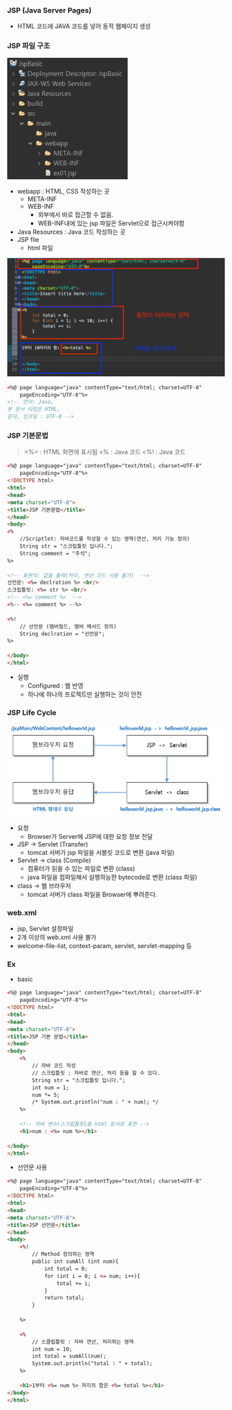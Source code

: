 ### JSP (Java Server Pages)

- HTML 코드에 JAVA 코드를 넣어 동적 웹페이지 생성

### JSP 파일 구조

![1](../img/img_jsp1.png)

- webapp : HTML, CSS 작성하는 곳
    - META-INF
    - WEB-INF
        - 외부에서 바로 접근할 수 없음.
        - WEB-INF내에 있는 jsp 파일은 Servlet으로 접근시켜야함
- Java Resources : Java 코드 작성하는 곳
- JSP file
    - html 파일

![2](../img/img_jsp2.png)

```html
<%@ page language="java" contentType="text/html; charset=UTF-8"
    pageEncoding="UTF-8"%>
<!-- 언어: Java, 
본 문서 타입은 HTML, 
문자, 인코딩 : UTF-8 -->
```

### JSP 기본문법

> <%= : HTML 화면에 표시됨
<% : Java 코드
<%! : Java 코드
> 

```html
<%@ page language="java" contentType="text/html; charset=UTF-8"
    pageEncoding="UTF-8"%>
<!DOCTYPE html>
<html>
<head>
<meta charset="UTF-8">
<title>JSP 기본문법</title>
</head>
<body>
<%
	//Scriptlet: 자바코드를 작성할 수 있는 영역(연산, 처리 기능 정의)
	String str = "스크립틀릿 입니다.";
	String comment = "주석";
%>

<!-- 표현식: 값을 출력(처리, 연산 코드 사용 불가)  -->
선언문: <%= declration %> <br/>
스크립틀릿: <%= str %> <br/>
<!-- <%= comment %>  -->  
<%-- <%= comment %> --%>

<%!
	// 선언문 (멤버필드, 멤버 메서드 정의)
	String declration = "선언문";
%>

</body>
</html>
```

- 실행
    - Configured : 웹 반영
    - 하나에 하나의 프로젝트만 실행하는 것이 안전

### JSP Life Cycle

![3](../img/img_jsp3.png)

- 요청
    - Browser가 Server에 JSP에 대한 요청 정보 전달
- JSP → Servlet (Transfer)
    - tomcat 서버가 jsp 파일을 서블릿 코드로 변환 (java 파일)
- Servlet → class (Compile)
    - 컴퓨터가 읽을 수 있는 파일로 변환 (class)
    - java 파일을 컴파일해서 실행하능한 bytecode로 변환 (class 파일)
- class → 웹 브라우저
    - tomcat 서버가 class 파일을 Browser에 뿌려준다.

### web.xml

- jsp, Servlet 설정파일
- 2개 이상의 web.xml 사용 불가
- welcome-file-list, context-param, servlet, servlet-mapping 등

### Ex

- basic

```html
<%@ page language="java" contentType="text/html; charset=UTF-8"
    pageEncoding="UTF-8"%>
<!DOCTYPE html>
<html>
<head>
<meta charset="UTF-8">
<title>JSP 기본 문법</title>
</head>
<body>
	<%
		// 자바 코드 작성
		// 스크립틀릿 : 자바로 연산, 처리 등을 할 수 있다.
		String str = "스크립틀릿 입니다.";
		int num = 1;
		num *= 5;
		/* System.out.println("num : " + num); */
	%>
	
	<!-- 자바 변수(스크립틀릿)을 html 문서로 표현 -->
	<h1>num : <%= num %></h1>
	
</body>
</html>
```

- 선언문 사용

```html
<%@ page language="java" contentType="text/html; charset=UTF-8"
    pageEncoding="UTF-8"%>
<!DOCTYPE html>
<html>
<head>
<meta charset="UTF-8">
<title>JSP 선언문</title>
</head>
<body>
	<%!
		// Method 정의하는 영역		
		public int sumAll (int num){
			int total = 0;
			for (int i = 0; i <= num; i++){
				total += i;
			}
			return total;
		}
	
	%>
	
	<%
		// 스클립틀릿 : 자바 연산, 처리하는 영역
		int num = 10;
		int total = sumAll(num);
		System.out.println("total : " + total);
	%>

	<h1>1부터 <%= num %> 까지의 합은 <%= total %></h1>
</body>
</html>
```